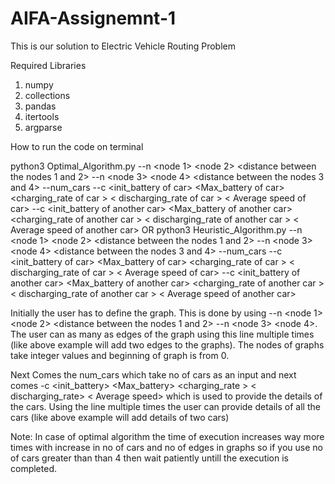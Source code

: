 # AIFA-Assignemnt-1
This is our solution to Electric Vehicle Routing Problem

Required Libraries  
1) numpy
2) collections
3) pandas
4) itertools
5) argparse

How to run the code on terminal


python3 Optimal_Algorithm.py  --n <node 1> <node 2> <distance between the nodes 1 and 2> --n <node 3> <node 4> <distance between the nodes 3 and 4> --num_cars <no of cars> --c <source of car> <destination of car> <init_battery of car> <Max_battery of car> <charging_rate of car > < discharging_rate of car > < Average speed of car> 
 --c <source of another car> <destination of another car> <init_battery of another car> <Max_battery of another car> <charging_rate of another car > < discharging_rate of another car > < Average speed of another car> 
                                  OR 
python3 Heuristic_Algorithm.py  --n <node 1> <node 2> <distance between the nodes 1 and 2> --n <node 3> <node 4> <distance between the nodes 3 and 4> --num_cars <no of cars> --c <source of car> <destination of car> <init_battery of car> <Max_battery of car> <charging_rate of car > < discharging_rate of car > < Average speed of car> 
 --c <source of another car> <destination of another car> <init_battery of another car> <Max_battery of another car> <charging_rate of another car > < discharging_rate of another car > < Average speed of another car> 
  
Initially the user has to define the graph. This is done by using  --n <node 1> <node 2> <distance between the nodes 1 and 2> --n <node 3> <node 4>. The user can as many as edges of the graph using this line multiple times (like above example will add two edges to the graphs). The nodes of graphs take integer values and beginning of graph is from 0.

Next Comes the num_cars which take no of cars as an input and next comes -c <source> <destination> <init_battery> <Max_battery> <charging_rate > < discharging_rate> < Average speed> which is used to provide the details of the cars. Using the line multiple times the user can provide details of all the cars (like above example will add details of two cars)
  
Note: In case of optimal algorithm the time of execution increases way more times with increase in no of cars and no of edges in graphs so if you use no of cars greater than than 4 then wait patiently untill the execution is completed. 
